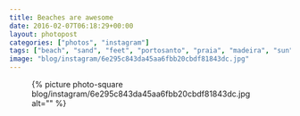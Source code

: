 ```yaml
---
title: Beaches are awesome
date: 2016-02-07T06:18:29+00:00
layout: photopost
categories: ["photos", "instagram"]
tags: ["beach", "sand", "feet", "portosanto", "praia", "madeira", "sun", "holibobs"]
image: "blog/instagram/6e295c843da45aa6fbb20cbdf81843dc.jpg"
---
```


<figure class="photo photo--square">
  {% picture photo-square blog/instagram/6e295c843da45aa6fbb20cbdf81843dc.jpg alt="" %}
</figure>


